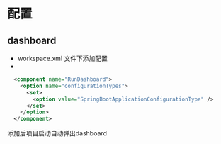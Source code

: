 # 配置
## dashboard
+ workspace.xml 文件下添加配置
+ 
```xml
  <component name="RunDashboard">
    <option name="configurationTypes">
      <set>
        <option value="SpringBootApplicationConfigurationType" />
      </set>
    </option>
  </component>
```
 添加后项目启动自动弹出dashboard